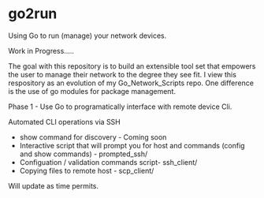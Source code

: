 # go2run
Using Go to run (manage) your network devices.

Work in Progress.....

The goal with this repository is to build an extensible tool set that empowers the user to manage their network to the degree they see fit.
I view this respository as an evolution of my Go_Network_Scripts repo. One difference is the use of go modules for package management.

Phase 1 - Use Go to programatically interface with remote device Cli.

Automated CLI operations via SSH
- show command for discovery - Coming soon
- Interactive script that will prompt you for host and commands (config and show commands) - prompted_ssh/
- Configuation / validation commands script- ssh_client/
- Copying files to remote host - scp_client/

Will update as time permits.






